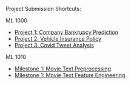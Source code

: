 Project Submission Shortcuts:

ML 1000
- [Project 1: Company Bankrupcy Prediction](https://github.com/canxiu-zhang/ML_YUniv/blob/main/ml_1000/project_1/csml1000_project1.pdf) 
- [Project 2: Vehicle Insurance Policy](https://github.com/canxiu-zhang/ML_YUniv/blob/main/ml_1000/project_2/csml1000_project2.pdf)
- [Project 3: Covid Tweet Analysis](https://github.com/canxiu-zhang/ML_YUniv/blob/main/ml_1000/project_3/csml1000_project3.pdf)

ML 1010
- [Milestone 1: Movie Text Preprocessing](https://github.com/canxiu-zhang/ML_YUniv/blob/main/ml_1010/group_projects/milestone_1/Movie%20Genre%20Prediction%20-%20Milestone%201.pdf)
- [Milestone 1: Movie Text Feature Engineering](https://github.com/canxiu-zhang/ML_YUniv/blob/main/ml_1010/group_projects/milestone_2/Movie%20Genre%20Prediction%20-%20Milestone%202.pdf)